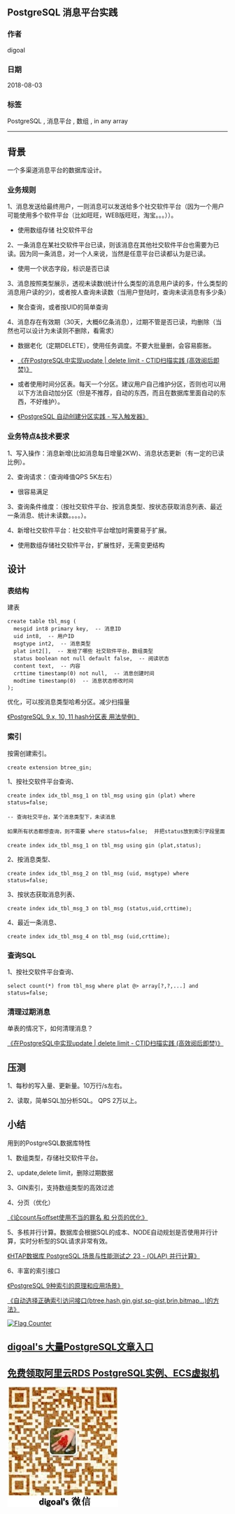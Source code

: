 ## PostgreSQL 消息平台实践  
                                                                 
### 作者                                                                 
digoal                                                                 
                                                                 
### 日期                                                                 
2018-08-03                                                               
                                                                 
### 标签                                                                 
PostgreSQL , 消息平台 , 数组 , in any array    
                                                                 
----                                                                 
                                                                 
## 背景    
一个多渠道消息平台的数据库设计。  
    
### 业务规则  
  
1、消息发送给最终用户，一则消息可以发送给多个社交软件平台（因为一个用户可能使用多个软件平台（比如旺旺，WEB版旺旺，淘宝。。。））。  
  
- 使用数组存储 社交软件平台  
  
2、一条消息在某社交软件平台已读，则该消息在其他社交软件平台也需要为已读。因为同一条消息，对一个人来说，当然是任意平台已读都认为是已读。  
  
- 使用一个状态字段，标识是否已读  
  
3、消息按照类型展示，透视未读数(统计什么类型的消息用户读的多，什么类型的消息用户读的少)，或者按人查询未读数（当用户登陆时，查询未读消息有多少条）  
  
- 聚合查询，或者按UID的简单查询  
  
4、消息存在有效期（30天，大概6亿条消息），过期不管是否已读，均删除（当然也可以设计为未读则不删除，看需求）  
  
- 数据老化（定期DELETE），使用任务调度。不要大批量删，会容易膨胀。  
  
- [《在PostgreSQL中实现update | delete limit - CTID扫描实践  (高效阅后即焚)》](../201608/20160827_01.md)    
  
- 或者使用时间分区表。每天一个分区。建议用户自己维护分区，否则也可以用以下方法自动加分区（但是不推荐，自动的东西，而且在数据库里面自动的东西，不好维护）。  
  
- [《PostgreSQL 自动创建分区实践 - 写入触发器》](../201805/20180507_01.md)    
  
### 业务特点&技术要求  
  
1、写入操作：消息新增(比如消息每日增量2KW)、消息状态更新（有一定的已读比例）。  
  
2、查询请求：（查询峰值QPS 5K左右）  
  
- 很容易满足  
  
3、查询条件维度：（按社交软件平台、按消息类型、按状态获取消息列表、最近一条消息、统计未读数。。。。）。  
  
4、新增社交软件平台：社交软件平台增加时需要易于扩展。  
  
- 使用数组存储社交软件平台，扩展性好，无需变更结构  
  
## 设计  
### 表结构  
建表  
  
```  
create table tbl_msg (  
  mesgid int8 primary key,  -- 消息ID  
  uid int8,  -- 用户ID  
  msgtype int2,  -- 消息类型  
  plat int2[],  -- 发给了哪些 社交软件平台，数组类型  
  status boolean not null default false,  -- 阅读状态  
  content text,  -- 内容  
  crttime timestamp(0) not null,  -- 消息创建时间  
  modtime timestamp(0)  -- 消息状态修改时间  
);  
```  
  
优化，可以按消息类型哈希分区。减少扫描量  
  
[《PostgreSQL 9.x, 10, 11 hash分区表 用法举例》](../201805/20180524_05.md)    
  
### 索引  
按需创建索引。    
  
```  
create extension btree_gin;    
```  
  
1、按社交软件平台查询、  
  
```  
create index idx_tbl_msg_1 on tbl_msg using gin (plat) where status=false;    
  
-- 查询社交平台，某个消息类型下，未读消息  
  
如果所有状态都想查询，则不需要 where status=false;  并把status放到索引字段里面

create index idx_tbl_msg_1 on tbl_msg using gin (plat,status);  
```  
  
2、按消息类型、  
  
```  
create index idx_tbl_msg_2 on tbl_msg (uid, msgtype) where status=false;   
```  
  
3、按状态获取消息列表、  
  
```  
create index idx_tbl_msg_3 on tbl_msg (status,uid,crttime);   
```  
  
4、最近一条消息、  
  
```  
create index idx_tbl_msg_4 on tbl_msg (uid,crttime);   
```  
  
### 查询SQL  
1、按社交软件平台查询、  
  
```  
select count(*) from tbl_msg where plat @> array[?,?,...] and status=false;  
```  
  
### 清理过期消息  
单表的情况下，如何清理消息？    
  
[《在PostgreSQL中实现update | delete limit - CTID扫描实践  (高效阅后即焚)》](../201608/20160827_01.md)    
  
## 压测  
  
1、每秒的写入量、更新量。10万行/s左右。     
  
2、读取，简单SQL加分析SQL。 QPS 2万以上。    
  
## 小结  
  
用到的PostgreSQL数据库特性  
  
1、数组类型，存储社交软件平台。  
  
2、update,delete limit，删除过期数据  
  
3、GIN索引，支持数组类型的高效过滤  
  
4、分页（优化）  
  
[《论count与offset使用不当的罪名 和 分页的优化》](../201605/20160506_01.md)    
  
5、多核并行计算。数据库会根据SQL的成本、NODE自动规划是否使用并行计算，实时分析型的SQL请求非常有效。  
  
[《HTAP数据库 PostgreSQL 场景与性能测试之 23 - (OLAP) 并行计算》](../201711/20171107_24.md)    
  
6、丰富的索引接口  
  
[《PostgreSQL 9种索引的原理和应用场景》](../201706/20170627_01.md)    
  
[《自动选择正确索引访问接口(btree,hash,gin,gist,sp-gist,brin,bitmap...)的方法》](../201706/20170617_01.md)    
    
  
<a rel="nofollow" href="http://info.flagcounter.com/h9V1"  ><img src="http://s03.flagcounter.com/count/h9V1/bg_FFFFFF/txt_000000/border_CCCCCC/columns_2/maxflags_12/viewers_0/labels_0/pageviews_0/flags_0/"  alt="Flag Counter"  border="0"  ></a>  
  
  
  
  
  
  
## [digoal's 大量PostgreSQL文章入口](https://github.com/digoal/blog/blob/master/README.md "22709685feb7cab07d30f30387f0a9ae")
  
  
## [免费领取阿里云RDS PostgreSQL实例、ECS虚拟机](https://free.aliyun.com/ "57258f76c37864c6e6d23383d05714ea")
  
  
![digoal's weixin](../pic/digoal_weixin.jpg "f7ad92eeba24523fd47a6e1a0e691b59")
  
